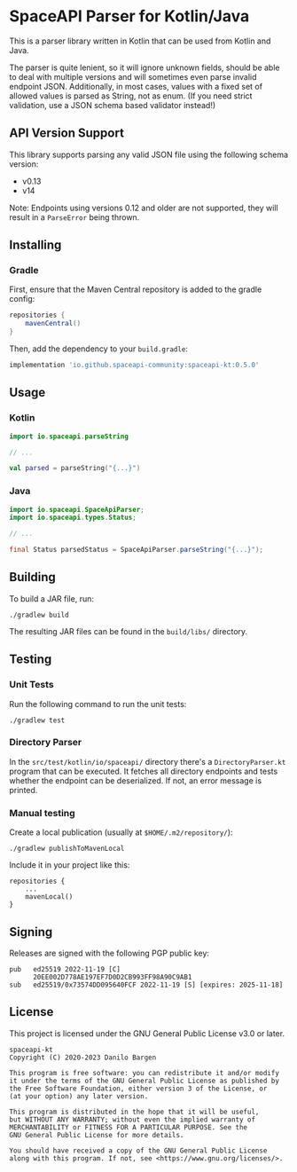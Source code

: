 # SpaceAPI Parser for Kotlin/Java

This is a parser library written in Kotlin that can be used from Kotlin and
Java.

The parser is quite lenient, so it will ignore unknown fields, should be able
to deal with multiple versions and will sometimes even parse invalid endpoint
JSON. Additionally, in most cases, values with a fixed set of allowed values is
parsed as String, not as enum. (If you need strict validation, use a JSON
schema based validator instead!)


## API Version Support

This library supports parsing any valid JSON file using the following schema version:

- v0.13
- v14

Note: Endpoints using versions 0.12 and older are not supported, they will
result in a `ParseError` being thrown.


## Installing

### Gradle

First, ensure that the Maven Central repository is added to the gradle config:

```groovy
repositories {
    mavenCentral()
}
```

Then, add the dependency to your `build.gradle`:

```groovy
implementation 'io.github.spaceapi-community:spaceapi-kt:0.5.0'
```


## Usage

### Kotlin

```kotlin
import io.spaceapi.parseString

// ...

val parsed = parseString("{...}")
```

### Java

```java
import io.spaceapi.SpaceApiParser;
import io.spaceapi.types.Status;

// ...

final Status parsedStatus = SpaceApiParser.parseString("{...}");
```


## Building

To build a JAR file, run:

    ./gradlew build

The resulting JAR files can be found in the `build/libs/` directory.


## Testing

### Unit Tests

Run the following command to run the unit tests:

    ./gradlew test

### Directory Parser

In the `src/test/kotlin/io/spaceapi/` directory there's a `DirectoryParser.kt`
program that can be executed. It fetches all directory endpoints and tests
whether the endpoint can be deserialized. If not, an error message is printed.

### Manual testing

Create a local publication (usually at `$HOME/.m2/repository/`):

    ./gradlew publishToMavenLocal

Include it in your project like this:

    repositories {
        ...
        mavenLocal()
    }


## Signing

Releases are signed with the following PGP public key:

    pub   ed25519 2022-11-19 [C]
          20EE002D778AE197EF7D0D2CB993FF98A90C9AB1
    sub   ed25519/0x73574DD095640FCF 2022-11-19 [S] [expires: 2025-11-18]


## License

This project is licensed under the GNU General Public License v3.0 or later.

    spaceapi-kt
    Copyright (C) 2020-2023 Danilo Bargen

    This program is free software: you can redistribute it and/or modify
    it under the terms of the GNU General Public License as published by
    the Free Software Foundation, either version 3 of the License, or
    (at your option) any later version.

    This program is distributed in the hope that it will be useful,
    but WITHOUT ANY WARRANTY; without even the implied warranty of
    MERCHANTABILITY or FITNESS FOR A PARTICULAR PURPOSE. See the
    GNU General Public License for more details.

    You should have received a copy of the GNU General Public License
    along with this program. If not, see <https://www.gnu.org/licenses/>.
